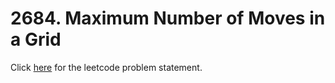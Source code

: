 # 2684. Maximum Number of Moves in a Grid

Click [here](https://leetcode.com/problems/maximum-number-of-moves-in-a-grid/) for the leetcode problem statement.
